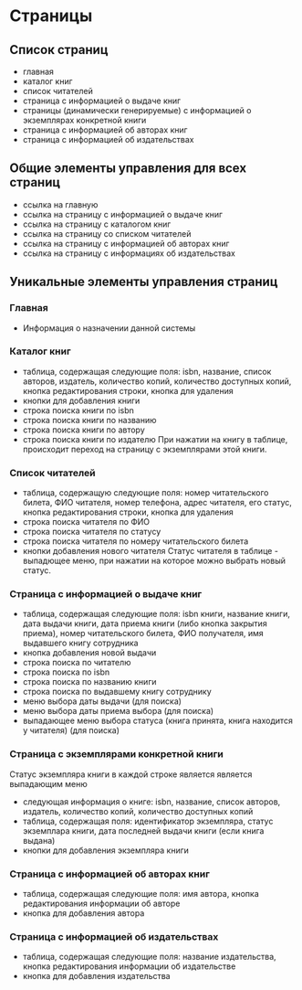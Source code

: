 # Страницы

## Список страниц
* главная
* каталог книг
* список читателей
* страница с информацией о выдаче книг
* страницы (динамически генерируемые) с информацией о экземплярах конкретной книги
* страница с информацией об авторах книг
* страница с информацией об издательствах

## Общие элементы управления для всех страниц
* ссылка на главную
* ссылка на страницу с информацией о выдаче книг
* ссылка на страницу с каталогом книг
* ссылка на страницу со списком читателей
* ссылка на страницу с информацией об авторах книг
* ссылка на страницу с информациях об издательствах 

## Уникальные элементы управления страниц

### Главная
* Информация о назначении данной системы

### Каталог книг
* таблица, содержащая следующие поля: isbn, название, список авторов, издатель, количество копий, количество доступных копий, кнопка редактирования строки, кнопка для удаления
* кнопки для добавления книги
* строка поиска книги по isbn
* строка поиска книги по названию
* строка поиска книги по автору
* строка поиска книги по издателю
При нажатии на книгу в таблице, происходит переход на страницу с экземплярами этой книги.

### Cписок читателей
* таблица, содержащую следующие поля: номер читательского билета, ФИО читателя, номер телефона, адрес читателя, его статус, кнопка редактирования строки, кнопка для удаления
* строка поиска читателя по ФИО
* строка поиска читателя по статусу
* строка поиска читателя по номеру читательского билета
* кнопки добавления нового читателя
Статус читателя в таблице - выпадющее меню, при нажатии на которое можно выбрать новый статус.
  
### Страница с информацией о выдаче книг
* таблица, содержащая следующие поля: isbn книги, название книги, дата выдачи книги, дата приема книги (либо кнопка закрытия приема), номер читательского билета, ФИО получателя, имя выдавшего книгу сотрудника
* кнопка добавления новой выдачи
* строка поиска по читателю
* строка поиска по isbn
* строка поиска по названию книги
* строка поиска по выдавшему книгу сотруднику
* меню выбора даты выдачи (для поиска)
* меню выбора даты приема выбора (для поиска)
* выпадающее меню выбора статуса (книга принята, книга находится у читателя) (для поиска)

### Страница с экземплярами конкретной книги
Статус экземпляра книги в каждой строке является является выпадающим меню
* следующая информация о книге: isbn, название, список авторов, издатель, количество копий, количество доступных копий
* таблица, содержащая поля: идентификатор экземпляра, статус экземплара книги, дата последней выдачи книги (если книга выдана)
* кнопки для добавления экземпляра книги

### Страница с информацией об авторах книг
* таблица, содержащая следующие поля: имя автора, кнопка редактирования информации об авторе
* кнопка для добавления автора

### Страница с информацией об издательствах
* таблица, содержащая следующие поля: название издательства, кнопка редактирования информации об издательстве
* кнопка для добавления издательства